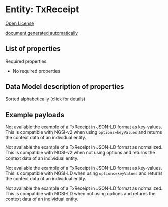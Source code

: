 Entity: TxReceipt  
=================  
[Open License](https://github.com/smart-data-models//dataModel.DistributedLedgerTech/blob/master/TxReceipt/LICENSE.md)  
[document generated automatically](https://docs.google.com/presentation/d/e/2PACX-1vTs-Ng5dIAwkg91oTTUdt8ua7woBXhPnwavZ0FxgR8BsAI_Ek3C5q97Nd94HS8KhP-r_quD4H0fgyt3/pub?start=false&loop=false&delayms=3000#slide=id.gb715ace035_0_60)  

## List of properties  

Required properties  
- No required properties  ## Data Model description of properties  
Sorted alphabetically (click for details)  
## Example payloads    
Not available the example of a TxReceipt in JSON-LD format as key-values. This is compatible with NGSI-v2 when  using `options=keyValues` and returns the context data of an individual entity.  
Not available the example of a TxReceipt in JSON-LD format as normalized. This is compatible with NGSI-v2 when not using options and returns the context data of an individual entity.  
Not available the example of a TxReceipt in JSON-LD format as key-values. This is compatible with NGSI-LD when  using `options=keyValues` and returns the context data of an individual entity.  
Not available the example of a TxReceipt in JSON-LD format as normalized. This is compatible with NGSI-LD when not using options and returns the context data of an individual entity.  
